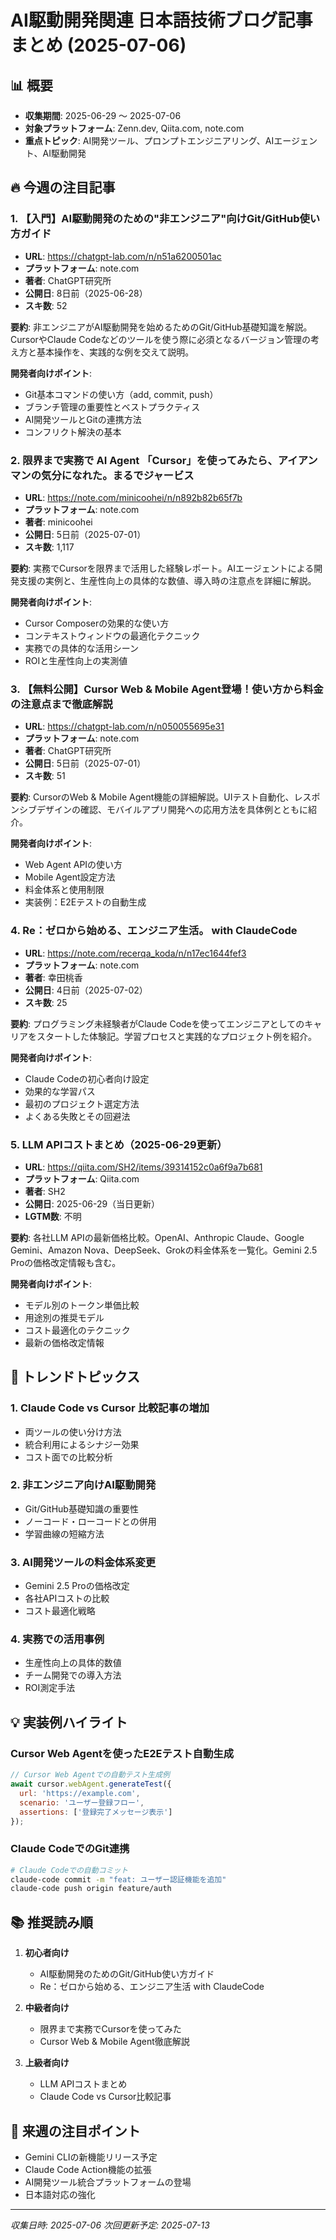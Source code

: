 # AI駆動開発関連 日本語技術ブログ記事まとめ (2025-07-06)

## 📊 概要
- **収集期間**: 2025-06-29 〜 2025-07-06
- **対象プラットフォーム**: Zenn.dev, Qiita.com, note.com
- **重点トピック**: AI開発ツール、プロンプトエンジニアリング、AIエージェント、AI駆動開発

## 🔥 今週の注目記事

### 1. 【入門】AI駆動開発のための"非エンジニア"向けGit/GitHub使い方ガイド
- **URL**: https://chatgpt-lab.com/n/n51a6200501ac
- **プラットフォーム**: note.com
- **著者**: ChatGPT研究所
- **公開日**: 8日前（2025-06-28）
- **スキ数**: 52

**要約**:
非エンジニアがAI駆動開発を始めるためのGit/GitHub基礎知識を解説。CursorやClaude Codeなどのツールを使う際に必須となるバージョン管理の考え方と基本操作を、実践的な例を交えて説明。

**開発者向けポイント**:
- Git基本コマンドの使い方（add, commit, push）
- ブランチ管理の重要性とベストプラクティス
- AI開発ツールとGitの連携方法
- コンフリクト解決の基本

### 2. 限界まで実務で AI Agent 「Cursor」を使ってみたら、アイアンマンの気分になれた。まるでジャービス
- **URL**: https://note.com/minicoohei/n/n892b82b65f7b
- **プラットフォーム**: note.com
- **著者**: minicoohei
- **公開日**: 5日前（2025-07-01）
- **スキ数**: 1,117

**要約**:
実務でCursorを限界まで活用した経験レポート。AIエージェントによる開発支援の実例と、生産性向上の具体的な数値、導入時の注意点を詳細に解説。

**開発者向けポイント**:
- Cursor Composerの効果的な使い方
- コンテキストウィンドウの最適化テクニック
- 実務での具体的な活用シーン
- ROIと生産性向上の実測値

### 3. 【無料公開】Cursor Web & Mobile Agent登場！使い方から料金の注意点まで徹底解説
- **URL**: https://chatgpt-lab.com/n/n050055695e31
- **プラットフォーム**: note.com
- **著者**: ChatGPT研究所
- **公開日**: 5日前（2025-07-01）
- **スキ数**: 51

**要約**:
CursorのWeb & Mobile Agent機能の詳細解説。UIテスト自動化、レスポンシブデザインの確認、モバイルアプリ開発への応用方法を具体例とともに紹介。

**開発者向けポイント**:
- Web Agent APIの使い方
- Mobile Agent設定方法
- 料金体系と使用制限
- 実装例：E2Eテストの自動生成

### 4. Re：ゼロから始める、エンジニア生活。 with ClaudeCode
- **URL**: https://note.com/recerqa_koda/n/n17ec1644fef3
- **プラットフォーム**: note.com
- **著者**: 幸田桃香
- **公開日**: 4日前（2025-07-02）
- **スキ数**: 25

**要約**:
プログラミング未経験者がClaude Codeを使ってエンジニアとしてのキャリアをスタートした体験記。学習プロセスと実践的なプロジェクト例を紹介。

**開発者向けポイント**:
- Claude Codeの初心者向け設定
- 効果的な学習パス
- 最初のプロジェクト選定方法
- よくある失敗とその回避法

### 5. LLM APIコストまとめ（2025-06-29更新）
- **URL**: https://qiita.com/SH2/items/39314152c0a6f9a7b681
- **プラットフォーム**: Qiita.com
- **著者**: SH2
- **公開日**: 2025-06-29（当日更新）
- **LGTM数**: 不明

**要約**:
各社LLM APIの最新価格比較。OpenAI、Anthropic Claude、Google Gemini、Amazon Nova、DeepSeek、Grokの料金体系を一覧化。Gemini 2.5 Proの価格改定情報も含む。

**開発者向けポイント**:
- モデル別のトークン単価比較
- 用途別の推奨モデル
- コスト最適化のテクニック
- 最新の価格改定情報

## 🎯 トレンドトピックス

### 1. **Claude Code vs Cursor 比較記事の増加**
   - 両ツールの使い分け方法
   - 統合利用によるシナジー効果
   - コスト面での比較分析

### 2. **非エンジニア向けAI駆動開発**
   - Git/GitHub基礎知識の重要性
   - ノーコード・ローコードとの併用
   - 学習曲線の短縮方法

### 3. **AI開発ツールの料金体系変更**
   - Gemini 2.5 Proの価格改定
   - 各社APIコストの比較
   - コスト最適化戦略

### 4. **実務での活用事例**
   - 生産性向上の具体的数値
   - チーム開発での導入方法
   - ROI測定手法

## 💡 実装例ハイライト

### Cursor Web Agentを使ったE2Eテスト自動生成
```javascript
// Cursor Web Agentでの自動テスト生成例
await cursor.webAgent.generateTest({
  url: 'https://example.com',
  scenario: 'ユーザー登録フロー',
  assertions: ['登録完了メッセージ表示']
});
```

### Claude CodeでのGit連携
```bash
# Claude Codeでの自動コミット
claude-code commit -m "feat: ユーザー認証機能を追加"
claude-code push origin feature/auth
```

## 📚 推奨読み順

1. **初心者向け**
   - AI駆動開発のためのGit/GitHub使い方ガイド
   - Re：ゼロから始める、エンジニア生活 with ClaudeCode

2. **中級者向け**
   - 限界まで実務でCursorを使ってみた
   - Cursor Web & Mobile Agent徹底解説

3. **上級者向け**
   - LLM APIコストまとめ
   - Claude Code vs Cursor比較記事

## 🔮 来週の注目ポイント

- Gemini CLIの新機能リリース予定
- Claude Code Action機能の拡張
- AI開発ツール統合プラットフォームの登場
- 日本語対応の強化

---
*収集日時: 2025-07-06*
*次回更新予定: 2025-07-13*